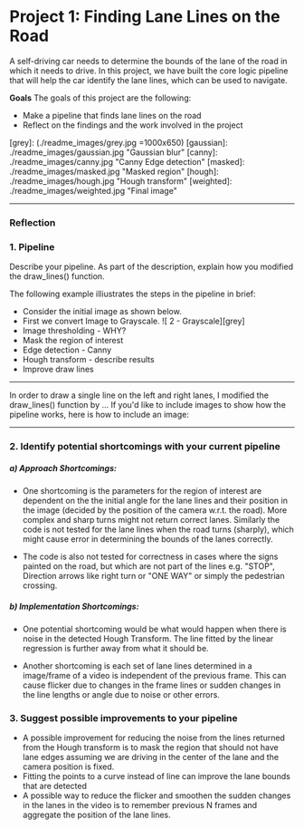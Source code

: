 # **Project 1: Finding Lane Lines on the Road** 
  A self-driving car needs to determine the bounds of the lane of the road in which it needs to drive. In this project, we have built the core logic pipeline that will help the car identify the lane lines, which can be used to navigate.

**Goals**
The goals of this project are the following:
* Make a pipeline that finds lane lines on the road
* Reflect on the findings and the work involved in the project

[initial]: ./readme_images/grey.jpg "Initial image"
[grey]: (./readme_images/grey.jpg =1000x650)
[gaussian]: ./readme_images/gaussian.jpg "Gaussian blur"
[canny]: ./readme_images/canny.jpg "Canny Edge detection"
[masked]: ./readme_images/masked.jpg "Masked region"
[hough]: ./readme_images/hough.jpg "Hough transform"
[weighted]: ./readme_images/weighted.jpg "Final image"

---

### Reflection

### 1. Pipeline
Describe your pipeline. As part of the description, explain how you modified the draw_lines() function.

The following example illiustrates the steps in the pipeline in brief:
 - Consider the initial image as shown below.
 -   First we convert Image to Grayscale. 
     ![ 2 - Grayscale][grey]
 -   Image thresholding - WHY?
 -   Mask the region of interest
 -   Edge detection - Canny
 -   Hough transform - describe results
 -   Improve draw lines

-------
In order to draw a single line on the left and right lanes, I modified the draw_lines() function by ...
If you'd like to include images to show how the pipeline works, here is how to include an image: 

-----

### 2. Identify potential shortcomings with your current pipeline

##### a) Approach Shortcomings:
- One shortcoming is the parameters for the region of interest are dependent on the the initial angle for the lane lines and their position in the image (decided by the position of the camera w.r.t. the road). More complex and sharp turns might not return correct lanes. Similarly the code is not tested for the lane lines when the road turns (sharply), which might cause error in determining the bounds of the lanes correctly.

 - The code is also not tested for correctness in cases where the signs painted on the road, but which are not part of the lines e.g. "STOP", Direction arrows like right turn or "ONE WAY" or simply the pedestrian crossing.

##### b) Implementation Shortcomings:
 - One potential shortcoming would be what would happen when there is noise in the detected Hough Transform. The line fitted by the linear regression is further away from what it should be. 

 - Another shortcoming is each set of lane lines determined in a image/frame of a video is independent of the previous frame. This can cause flicker due to changes in the frame lines or sudden changes in the line lengths or angle due to noise or other errors.


### 3. Suggest possible improvements to your pipeline
 - A possible improvement for reducing the noise from the lines returned from the Hough transform is to mask the region that should not have lane edges assuming we are driving in the center of the lane and the camera position is fixed.
 - Fitting the points to a curve instead of line can improve the lane bounds that are detected
 - A possible way to reduce the flicker and smoothen the sudden changes in the lanes in the video is to remember previous N frames and aggregate the position of the lane lines.

